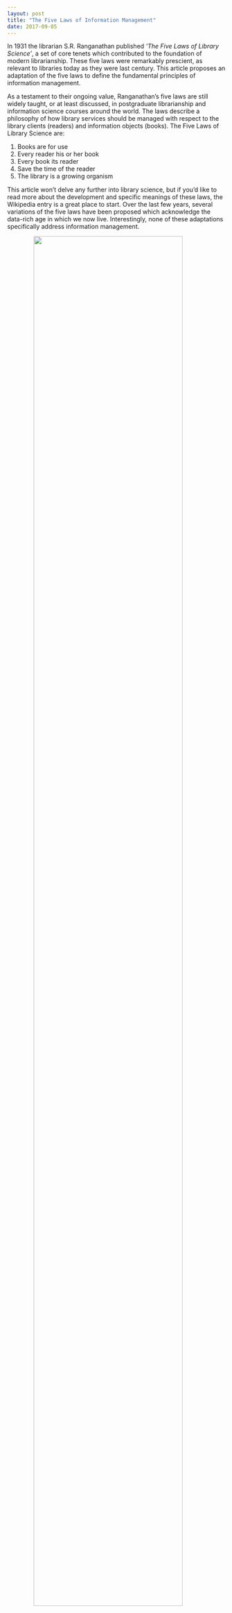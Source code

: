 ```yaml
---
layout: post
title: "The Five Laws of Information Management"
date: 2017-09-05
---
```


In 1931 the librarian S.R. Ranganathan published *‘The Five Laws of Library Science’*, a set of core tenets which contributed to the foundation of modern librarianship. These five laws were remarkably prescient, as relevant to libraries today as they were last century. This article proposes an adaptation of the five laws to define the fundamental principles of information management.

As a testament to their ongoing value, Ranganathan’s five laws are still widely taught, or at least discussed, in postgraduate librarianship and information science courses around the world. The laws describe a philosophy of how library services should be managed with respect to the library clients (readers) and information objects (books). The Five Laws of Library Science are:

1. Books are for use
2. Every reader his or her book
3. Every book its reader
4. Save the time of the reader
5. The library is a growing organism

This article won’t delve any further into library science, but if you’d like to read more about the development and specific meanings of these laws, the Wikipedia entry is a great place to start. Over the last few years, several variations of the five laws have been proposed which acknowledge the data-rich age in which we now live. Interestingly, none of these adaptations specifically address information management.

<figure>
  <img src="/ldblog/assets/images/fivelaws.webp" style="width: 90%; display: block; margin: 0 auto;">
  <figcaption style="text-align: center;">The Moral and Divine Law: Moses Receives the Law on Mount Sinai; Color Study for Mural. John La Farge, 1903. Metropolitan Museum of Art, Creative Commons Zero.</figcaption>
</figure>

Information management as a discipline owes its development to the robust traditions of library science. So, can S.R. Ranganathan’s Five Laws of Library Science be applied to information management in a meaningful way? Yes, absolutely: the relationships between people and the information objects they require are analogous across both disciplines.

The following laws are applicable to all information professionals who manage data, documents, media or information in any format. These laws can be followed to enhance the design of information systems and processes or to guide an overall approach to governance.

#### The Five Laws of Information Management

**1. Information is for use**

The reason for information to be created, collected or curated must be for use: to meet some immediate or future need. If this law isn’t followed, information may be blindly produced and hoarded for no justifiable reason. Useful information can be over-managed – controlled so strictly that it cannot be easily accessed and leveraged. The fact that information should exist to be used – to be understood, ingested, applied, transformed or remixed – is a key principle for any information professional. This law is related to the concept that ‘information wants to be free’, that there is some destiny for an information object.

**2. Every user needs information**

Even the most unlikely user will require access to some piece of information. All users should be empowered to find and use the information they need. Information should be as accessible and free as possible; retrieval options designed with people at the heart of the process; information presented in context for appropriate personas. Whatever your environment, there are no non-service-users.

**3. All information has a user**

The second law’s other half. If some information object, or information type has value, then it should controlled in such a way that it is retrievable – even if it seems relatively obscure. Someone out there needs it. This law is about facilitating and encouraging discovery, even ‘serendipitous discovery’, accidentally stumbling upon information which matters to you. It’s difficult to know what you don’t know – often information seekers aren’t able to articulate a need using the ‘correct’ terminology or search strategy. Good, human-centred system design can compensate for this.

**4. Save the time of the user**

There is no greater purpose for an information professional than to make information more readily accessible and more easily used. Information objects should be well described with accurate metadata. Information should be searchable and retrievable. Not just retrievable, but retrievable with context, so the user can understand exactly what they have found and whether their information need has been met.

**5. Information always grows**

It’s a truism, but one worth bearing in mind: information repositories of all formats grow and evolve over time. It’s important to prepare for growth and change in the design of any product or service. The way this can be achieved is heavily dependent on format: spare shelf space in a hardcopy filing room; scalable capacity in a cloud storage service or embedded extensibility in a new system. There is no such thing as a futureproof system, but information professionals should acknowledge the inevitability of change and not allow themselves to be tied to a rigid framework.

**The Five Laws of Information Management**

1. Information is for use
2. Every user needs information
3. All information has a user
4. Save the time of the user
5. Information always grows

Although these five laws represent only a small update to the original *‘Five Laws of Library Science’*, it is proposed that there is value in defining a distinct set of guiding laws specifically for information management.

